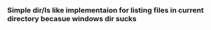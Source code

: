 ### Simple dir/ls like implementaion for listing files in current directory becasue windows dir sucks
